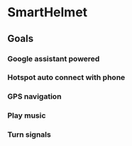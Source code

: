 # SmartHelmet

## Goals

### Google assistant powered
### Hotspot auto connect with phone
### GPS navigation
### Play music
### Turn signals
